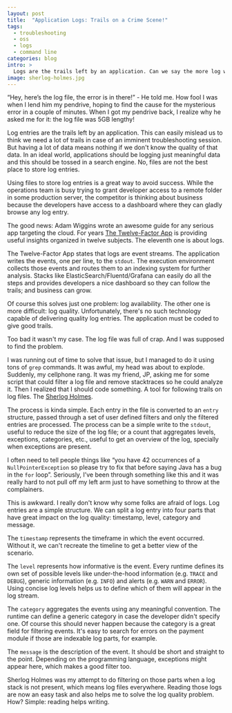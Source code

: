 ```yaml
---
layout: post
title:  "Application Logs: Trails on a Crime Scene!"
tags:
  - troubleshooting
  - oss
  - logs
  - command line
categories: blog
intro: >
  Logs are the trails left by an application. Can we say the more log we have, the more accurate can be an analysis? Find out the answer in this episode!
image: sherlog-holmes.jpg
---
```


“Hey, here’s the log file, the error is in there!” - He told me. How fool I was when I lend him my pendrive, hoping to find the cause for the mysterious error in a couple of minutes. When I got my pendrive back, I realize why he asked me for it: the log file was 5GB lengthy!

Log entries are the trails left by an application. This can easily mislead us to think we need a lot of trails in case of an imminent troubleshooting session. But having a lot of data means nothing if we don't know the quality of that data. In an ideal world, applications should be logging just meaningful data and this should be tossed in a search engine. No, files are not the best place to store log entries.

Using files to store log entries is a great way to avoid success. While the operations team is busy trying to grant developer access to a remote folder in some production server, the competitor is thinking about business because the developers have access to a dashboard where they can gladly browse any log entry.

The good news: Adam Wiggins wrote an awesome guide for any serious app targeting the cloud. For years [The Twelve-Factor App](https://12factor.net/) is providing useful insights organized in twelve subjects. The eleventh one is about logs.

The Twelve-Factor App states that logs are event streams. The application writes the events, one per line, to the `stdout`. The execution environment collects those events and routes them to an indexing system for further analysis. Stacks like ElasticSearch/Fluentd/Grafana can easily do all the steps and provides developers a nice dashboard so they can follow the trails; and business can grow.

Of course this solves just one problem: log availability. The other one is more difficult: log quality. Unfortunately, there's no such technology capable of delivering quality log entries. The application must be coded to give good trails.

Too bad it wasn't my case. The log file was full of crap. And I was supposed to find the problem.

I was running out of time to solve that issue, but I managed to do it using tons of `grep` commands. It was awful, my head was about to explode. Suddenly, my cellphone rang. It was my friend, JP, asking me for some script that could filter a log file and remove stacktraces so he could analyze it. Then I realized that I should code something. A tool for following trails on log files. The [Sherlog Holmes](https://github.com/devnull-tools/sherlog-holmes).

The process is kinda simple. Each entry in the file is converted to an `entry` structure, passed through a set of user defined filters and only the filtered entries are processed. The process can be a simple write to the `stdout`, useful to reduce the size of the log file; or a count that aggregates levels, exceptions, categories, etc., useful to get an overview of the log, specially when exceptions are present.

I often need to tell people things like “you have 42 occurrences of a `NullPointerException` so please try to fix that before saying Java has a bug in the `for` loop”. Seriously, I’ve been through something like this and it was really hard to not pull off my left arm just to have something to throw at the complainers.

This is awkward. I really don't know why some folks are afraid of logs. Log entries are a simple structure. We can split a log entry into four parts that have great impact on the log quality: timestamp, level, category and message.

The `timestamp` represents the timeframe in which the event occurred. Without it, we can't recreate the timeline to get a better view of the scenario.

The `level` represents how informative is the event. Every runtime defines its own set of possible levels like under-the-hood information (e.g. `TRACE` and `DEBUG`), generic information (e.g. `INFO`) and alerts (e.g. `WARN` and `ERROR`). Using concise log levels helps us to define which of them will appear in the log stream.

The `category` aggregates the events using any meaningful convention. The runtime can define a generic category in case the developer didn't specify one. Of course this should never happen because the category is a great field for filtering events. It's easy to search for errors on the payment module if those are indexable log parts, for example.

The `message` is the description of the event. It should be short and straight to the point. Depending on the programming language, exceptions might appear here, which makes a good filter too.

Sherlog Holmes was my attempt to do filtering on those parts when a log stack is not present, which means log files everywhere. Reading those logs are now an easy task and also helps me to solve the log quality problem. How? Simple: reading helps writing.